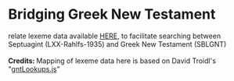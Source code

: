 # Bridging Greek New Testament

relate lexeme data available <a href='https://github.com/eliranwong/SBLGNT-add-ons'>HERE</a>, to facilitate searching between Septuagint (LXX-Rahlfs-1935) and Greek New Testament (SBLGNT)<br>
<br>
<b>Credits: </b>Mapping of lexeme data here is based on David Troidl's "<a href='https://github.com/openscriptures/GreekResources/blob/master/gntLookups.js'>gntLookups.js</a>"

